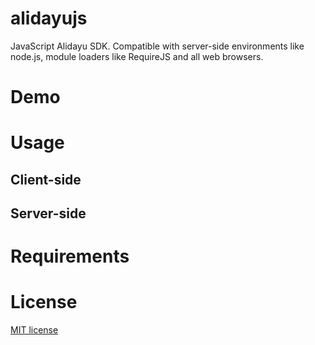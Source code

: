 # alidayujs

 JavaScript Alidayu SDK. Compatible with server-side environments like node.js, module loaders like RequireJS and all web browsers.
 
 
# Demo
 
 
# Usage
 
## Client-side
 
## Server-side
 
# Requirements
 
 
# License
 
[MIT license](http://opensource.org/licenses/MIT)